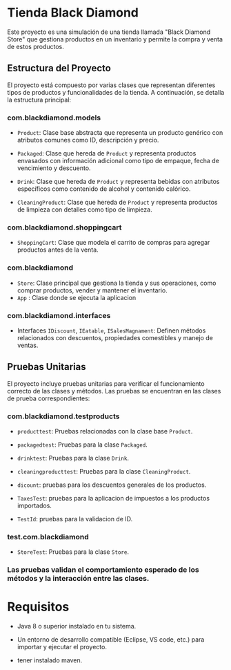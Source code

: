 # Tienda Black Diamond

Este proyecto es una simulación de una tienda llamada "Black Diamond Store" que gestiona productos en un inventario y permite la compra y venta de estos productos.

## Estructura del Proyecto

El proyecto está compuesto por varias clases que representan diferentes tipos de productos y funcionalidades de la tienda. A continuación, se detalla la estructura principal:
  
### com.blackdiamond.models
  
- `Product`: Clase base abstracta que representa un producto genérico con atributos comunes como ID, descripción y precio.

- `Packaged`: Clase que hereda de `Product` y representa productos envasados con información adicional como tipo de empaque, fecha de vencimiento y descuento.

- `Drink`: Clase que hereda de `Product` y representa bebidas con atributos específicos como contenido de alcohol y contenido calórico.

- `CleaningProduct`: Clase que hereda de `Product` y representa productos de limpieza con detalles como tipo de limpieza.

### com.blackdiamond.shoppingcart  

- `ShoppingCart`: Clase que modela el carrito de compras para agregar productos antes de la venta.

### com.blackdiamond 

- `Store`: Clase principal que gestiona la tienda y sus operaciones, como comprar productos, vender y mantener el inventario.
- `App` : Clase donde se ejecuta la aplicacion

### com.blackdiamond.interfaces  

- Interfaces `IDiscount`, `IEatable`, `ISalesMagnament`: Definen métodos relacionados con descuentos, propiedades comestibles y manejo de ventas.

## Pruebas Unitarias

El proyecto incluye pruebas unitarias para verificar el funcionamiento correcto de las clases y métodos. Las pruebas se encuentran en las clases de prueba correspondientes:

### com.blackdiamond.testproducts

- `producttest`: Pruebas relacionadas con la clase base `Product`.

- `packagedtest`: Pruebas para la clase `Packaged`.

- `drinktest`: Pruebas para la clase `Drink`.

- `cleaningproducttest`: Pruebas para la clase `CleaningProduct`.

- `dicount`: pruebas para los descuentos generales de los productos.

- `TaxesTest`: pruebas para la aplicacion de impuestos a los productos importados.

- `TestId`: pruebas para la validacion de ID.

### test.com.blackdiamond

- `StoreTest`: Pruebas para la clase `Store`.
  

### Las pruebas validan el comportamiento esperado de los métodos y la interacción entre las clases.

# Requisitos

- Java 8 o superior instalado en tu sistema.
 
- Un entorno de desarrollo compatible (Eclipse, VS code, etc.) para importar y ejecutar el proyecto.
  
- tener instalado maven.



